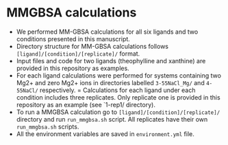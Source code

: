 # MMGBSA calculations

- We performed MM-GBSA calculations for all six ligands and two conditions presented in this manuscript.
- Directory structure for MM-GBSA calculations follows `[ligand]/[condition]/[replicate]/` format. 
- Input files and code for two ligands (theophylline and xanthine) are provided in this repository as examples.
- For each ligand calculations were performed for systems containing two Mg2+ and zero Mg2+ ions in directories labelled `3-55NaCl_Mg/` and `4-55NaCl/` respectively.
= Calculations for each ligand under each condition includes three replicates. Only replicate one is provided in this repository as an example (see `1-rep1/ directory).  
- To run a MMGBSA calculation go to `[ligand]/[condition]/[replicate]/` directory and run `run_mmgbsa.sh` script. All replicates have their own `run_mmgbsa.sh` scripts.
- All the environment variables are saved in `environment.yml` file.
